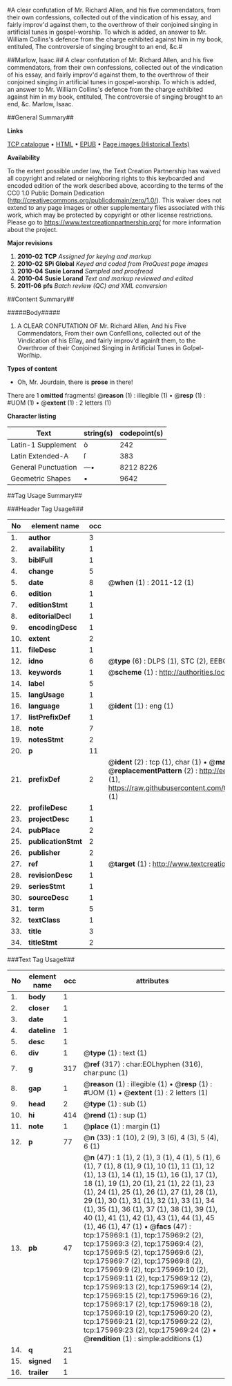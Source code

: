 #A clear confutation of Mr. Richard Allen, and his five commendators, from their own confessions, collected out of the vindication of his essay, and fairly improv'd against them, to the overthrow of their conjoined singing in artificial tunes in gospel-worship. To which is added, an answer to Mr. William Collins's defence from the charge exhibited against him in my book, entituled, The controversie of singing brought to an end, &c.#

##Marlow, Isaac.##
A clear confutation of Mr. Richard Allen, and his five commendators, from their own confessions, collected out of the vindication of his essay, and fairly improv'd against them, to the overthrow of their conjoined singing in artificial tunes in gospel-worship. To which is added, an answer to Mr. William Collins's defence from the charge exhibited against him in my book, entituled, The controversie of singing brought to an end, &c.
Marlow, Isaac.

##General Summary##

**Links**

[TCP catalogue](http://www.ota.ox.ac.uk/tcp/)  • 
[HTML](http://tei.it.ox.ac.uk/tcp/Texts-HTML/free/B04/B04473.html)  • 
[EPUB](http://tei.it.ox.ac.uk/tcp/Texts-EPUB/free/B04/B04473.epub) • 
[Page images (Historical Texts)](https://historicaltexts.jisc.ac.uk/eebo-52614783e)

**Availability**

To the extent possible under law, the Text Creation Partnership has waived all copyright and related or neighboring rights to this keyboarded and encoded edition of the work described above, according to the terms of the CC0 1.0 Public Domain Dedication (http://creativecommons.org/publicdomain/zero/1.0/). This waiver does not extend to any page images or other supplementary files associated with this work, which may be protected by copyright or other license restrictions. Please go to https://www.textcreationpartnership.org/ for more information about the project.

**Major revisions**

1. __2010-02__ __TCP__ *Assigned for keying and markup*
1. __2010-02__ __SPi Global__ *Keyed and coded from ProQuest page images*
1. __2010-04__ __Susie Lorand__ *Sampled and proofread*
1. __2010-04__ __Susie Lorand__ *Text and markup reviewed and edited*
1. __2011-06__ __pfs__ *Batch review (QC) and XML conversion*

##Content Summary##

#####Body#####

1. A CLEAR CONFUTATION OF Mr. Richard Allen, And his Five Commendators, From their own Confeſſions, collected out of the Vindication of his Eſſay, and fairly improv'd againſt them, to the Overthrow of their Conjoined Singing in Artificial Tunes in Goſpel-Worſhip.

**Types of content**

  * Oh, Mr. Jourdain, there is **prose** in there!

There are 1 **omitted** fragments! 
 @__reason__ (1) : illegible (1)  •  @__resp__ (1) : #UOM (1)  •  @__extent__ (1) : 2 letters (1)

**Character listing**


|Text|string(s)|codepoint(s)|
|---|---|---|
|Latin-1 Supplement|ò|242|
|Latin Extended-A|ſ|383|
|General Punctuation|—•|8212 8226|
|Geometric Shapes|▪|9642|

##Tag Usage Summary##

###Header Tag Usage###

|No|element name|occ|attributes|
|---|---|---|---|
|1.|__author__|3||
|2.|__availability__|1||
|3.|__biblFull__|1||
|4.|__change__|5||
|5.|__date__|8| @__when__ (1) : 2011-12 (1)|
|6.|__edition__|1||
|7.|__editionStmt__|1||
|8.|__editorialDecl__|1||
|9.|__encodingDesc__|1||
|10.|__extent__|2||
|11.|__fileDesc__|1||
|12.|__idno__|6| @__type__ (6) : DLPS (1), STC (2), EEBO-CITATION (1), OCLC (1), VID (1)|
|13.|__keywords__|1| @__scheme__ (1) : http://authorities.loc.gov/ (1)|
|14.|__label__|5||
|15.|__langUsage__|1||
|16.|__language__|1| @__ident__ (1) : eng (1)|
|17.|__listPrefixDef__|1||
|18.|__note__|7||
|19.|__notesStmt__|2||
|20.|__p__|11||
|21.|__prefixDef__|2| @__ident__ (2) : tcp (1), char (1)  •  @__matchPattern__ (2) : ([0-9\-]+):([0-9IVX]+) (1), (.+) (1)  •  @__replacementPattern__ (2) : http://eebo.chadwyck.com/downloadtiff?vid=$1&page=$2 (1), https://raw.githubusercontent.com/textcreationpartnership/Texts/master/tcpchars.xml#$1 (1)|
|22.|__profileDesc__|1||
|23.|__projectDesc__|1||
|24.|__pubPlace__|2||
|25.|__publicationStmt__|2||
|26.|__publisher__|2||
|27.|__ref__|1| @__target__ (1) : http://www.textcreationpartnership.org/docs/. (1)|
|28.|__revisionDesc__|1||
|29.|__seriesStmt__|1||
|30.|__sourceDesc__|1||
|31.|__term__|5||
|32.|__textClass__|1||
|33.|__title__|3||
|34.|__titleStmt__|2||


###Text Tag Usage###

|No|element name|occ|attributes|
|---|---|---|---|
|1.|__body__|1||
|2.|__closer__|1||
|3.|__date__|1||
|4.|__dateline__|1||
|5.|__desc__|1||
|6.|__div__|1| @__type__ (1) : text (1)|
|7.|__g__|317| @__ref__ (317) : char:EOLhyphen (316), char:punc (1)|
|8.|__gap__|1| @__reason__ (1) : illegible (1)  •  @__resp__ (1) : #UOM (1)  •  @__extent__ (1) : 2 letters (1)|
|9.|__head__|2| @__type__ (1) : sub (1)|
|10.|__hi__|414| @__rend__ (1) : sup (1)|
|11.|__note__|1| @__place__ (1) : margin (1)|
|12.|__p__|77| @__n__ (33) : 1 (10), 2 (9), 3 (6), 4 (3), 5 (4), 6 (1)|
|13.|__pb__|47| @__n__ (47) : 1 (1), 2 (1), 3 (1), 4 (1), 5 (1), 6 (1), 7 (1), 8 (1), 9 (1), 10 (1), 11 (1), 12 (1), 13 (1), 14 (1), 15 (1), 16 (1), 17 (1), 18 (1), 19 (1), 20 (1), 21 (1), 22 (1), 23 (1), 24 (1), 25 (1), 26 (1), 27 (1), 28 (1), 29 (1), 30 (1), 31 (1), 32 (1), 33 (1), 34 (1), 35 (1), 36 (1), 37 (1), 38 (1), 39 (1), 40 (1), 41 (1), 42 (1), 43 (1), 44 (1), 45 (1), 46 (1), 47 (1)  •  @__facs__ (47) : tcp:175969:1 (1), tcp:175969:2 (2), tcp:175969:3 (2), tcp:175969:4 (2), tcp:175969:5 (2), tcp:175969:6 (2), tcp:175969:7 (2), tcp:175969:8 (2), tcp:175969:9 (2), tcp:175969:10 (2), tcp:175969:11 (2), tcp:175969:12 (2), tcp:175969:13 (2), tcp:175969:14 (2), tcp:175969:15 (2), tcp:175969:16 (2), tcp:175969:17 (2), tcp:175969:18 (2), tcp:175969:19 (2), tcp:175969:20 (2), tcp:175969:21 (2), tcp:175969:22 (2), tcp:175969:23 (2), tcp:175969:24 (2)  •  @__rendition__ (1) : simple:additions (1)|
|14.|__q__|21||
|15.|__signed__|1||
|16.|__trailer__|1||
